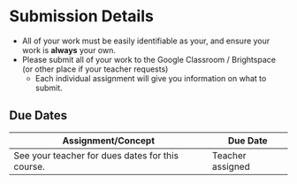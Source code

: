 # Submission Details
* All of your work must be easily identifiable as your, and ensure your work is **always** your own.
* Please submit all of your work to the Google Classroom / Brightspace (or other place if your teacher requests)
  * Each individual assignment will give you information on what to submit.

## Due Dates

| Assignment/Concept                                                    |    Due Date      |
| --------------------------------------------------------------------- | ---------------- |
| See your teacher for dues dates for this course.                      | Teacher assigned |
